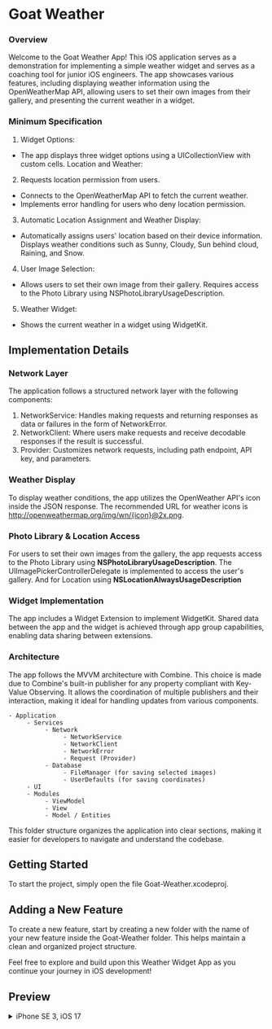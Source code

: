 # Goat Weather
### Overview
Welcome to the Goat Weather App! This iOS application serves as a demonstration for implementing a simple weather widget and serves as a coaching tool for junior iOS engineers. The app showcases various features, including displaying weather information using the OpenWeatherMap API, allowing users to set their own images from their gallery, and presenting the current weather in a widget.

### Minimum Specification
1. Widget Options:
- The app displays three widget options using a UICollectionView with custom cells.
Location and Weather:

2. Requests location permission from users.
- Connects to the OpenWeatherMap API to fetch the current weather.
- Implements error handling for users who deny location permission.

3. Automatic Location Assignment and Weather Display:
- Automatically assigns users' location based on their device information.
Displays weather conditions such as Sunny, Cloudy, Sun behind cloud, Raining, and Snow.
4. User Image Selection:
- Allows users to set their own image from their gallery.
Requires access to the Photo Library using NSPhotoLibraryUsageDescription.
5. Weather Widget:
- Shows the current weather in a widget using WidgetKit.

## Implementation Details
### Network Layer
The application follows a structured network layer with the following components:

1. NetworkService: Handles making requests and returning responses as data or failures in the form of NetworkError.
2. NetworkClient: Where users make requests and receive decodable responses if the result is successful.
3. Provider: Customizes network requests, including path endpoint, API key, and parameters.

### Weather Display
To display weather conditions, the app utilizes the OpenWeather API's icon inside the JSON response. The recommended URL for weather icons is http://openweathermap.org/img/wn/{icon}@2x.png.

### Photo Library & Location Access
For users to set their own images from the gallery, the app requests access to the Photo Library using **NSPhotoLibraryUsageDescription**. The UIImagePickerControllerDelegate is implemented to access the user's gallery. And for Location using **NSLocationAlwaysUsageDescription**

### Widget Implementation
The app includes a Widget Extension to implement WidgetKit. Shared data between the app and the widget is achieved through app group capabilities, enabling data sharing between extensions.

### Architecture
The app follows the MVVM architecture with Combine. This choice is made due to Combine's built-in publisher for any property compliant with Key-Value Observing. It allows the coordination of multiple publishers and their interaction, making it ideal for handling updates from various components.

```
- Application
     - Services
          - Network
               - NetworkService
               - NetworkClient
               - NetworkError
               - Request (Provider)
          - Database
               - FileManager (for saving selected images)
               - UserDefaults (for saving coordinates)
     - UI
     - Modules 
          - ViewModel
          - View
          - Model / Entities

```


This folder structure organizes the application into clear sections, making it easier for developers to navigate and understand the codebase.

## Getting Started
To start the project, simply open the file Goat-Weather.xcodeproj.

## Adding a New Feature
To create a new feature, start by creating a new folder with the name of your new feature inside the Goat-Weather folder. This helps maintain a clean and organized project structure.

Feel free to explore and build upon this Weather Widget App as you continue your journey in iOS development!


## Preview

<details>
     
<summary>iPhone SE 3, iOS 17</summary>

![iOS](./preview.gif)

</details>
